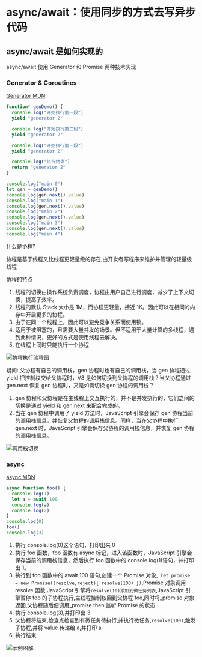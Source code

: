 # async/await：使用同步的方式去写异步代码

## async/await 是如何实现的

async/await 使用 Generator 和 Promise 两种技术实现

### Generator & Coroutines

[Generator MDN](https://developer.mozilla.org/zh-CN/docs/Web/JavaScript/Reference/Global_Objects/Generator)

```js
function* genDemo() {
  console.log("开始执行第一段")
  yield "generator 2"

  console.log("开始执行第二段")
  yield "generator 2"

  console.log("开始执行第三段")
  yield "generator 2"

  console.log("执行结束")
  return "generator 2"
}

console.log("main 0")
let gen = genDemo()
console.log(gen.next().value)
console.log("main 1")
console.log(gen.next().value)
console.log("main 2")
console.log(gen.next().value)
console.log("main 3")
console.log(gen.next().value)
console.log("main 4")
```

什么是协程?

协程是基于线程又比线程更轻量级的存在,由开发者写程序来维护并管理的轻量级线程

协程的特点

1. 线程的切换由操作系统负责调度，协程由用户自己进行调度，减少了上下文切换，提高了效率。
2. 线程的默认 Stack 大小是 1M，而协程更轻量，接近 1K。因此可以在相同的内存中开启更多的协程。
3. 由于在同一个线程上，因此可以避免竞争关系而使用锁。
4. 适用于被阻塞的，且需要大量并发的场景。但不适用于大量计算的多线程，遇到此种情况，更好的方式是使用线程去解决。
5. 在线程上同时只能执行一个协程

![协程执行流程图](../../images/04/coroutines-process.png)

疑问: 父协程有自己的调用栈，gen 协程时也有自己的调用栈，当 gen 协程通过 yield 把控制权交给父协程时，V8 是如何切换到父协程的调用栈？当父协程通过 gen.next 恢复 gen 协程时，又是如何切换 gen 协程的调用栈？

1. gen 协程和父协程是在主线程上交互执行的，并不是并发执行的，它们之间的切换是通过 yield 和 gen.next 来配合完成的。
2. 当在 gen 协程中调用了 yield 方法时，JavaScript 引擎会保存 gen 协程当前的调用栈信息，并恢复父协程的调用栈信息。同样，当在父协程中执行 gen.next 时，JavaScript 引擎会保存父协程的调用栈信息，并恢复 gen 协程的调用栈信息。

![调用栈切换](../../images/04/stack-switch.png)

### async

[async MDN](https://developer.mozilla.org/zh-CN/docs/Web/JavaScript/Reference/Statements/async_function)

```js
async function foo() {
  console.log(1)
  let a = await 100
  console.log(a)
  console.log(2)
}
console.log(0)
foo()
console.log(3)
```

1. 执行 console.log(0)这个语句，打印出来 0
2. 执行 foo 函数，foo 函数有 async 标记，进入该函数时，JavaScript 引擎会保存当前的调用栈信息，然后执行 foo 函数中的 console.log(1)语句，并打印出 1。
3. 执行到 foo 函数中的 await 100 语句,创建一个 Promise 对象,` let promise_ = new Promise((resolve,reject){ resolve(100) })`,Promise 对象调用 resolve 函数,JavaScript 引擎将`resolve(10)添加到微任务列表`,JavaScript 引擎暂停 foo 的子协程执行,主线程控制权回到父协程 foo,同时将\_promise 对象返回,父协程随后便调用\_promise.then 监听 Promise 的状态
4. 执行 console.log(3),并打印出 3
5. 父协程将结束,检查点检查到有微任务待执行,并执行微任务,`resolve(100)`,触发子协程,并将 value 传递给 a,并打印 a
6. 执行结束

![示例图解](../../images/04/async-await.png)

